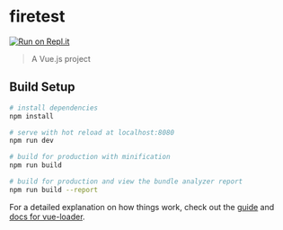 # firetest
[![Run on Repl.it](https://repl.it/badge/github/webdevmatics/firebase-vuejs)](https://repl.it/github/webdevmatics/firebase-vuejs)
> A Vue.js project

## Build Setup

``` bash
# install dependencies
npm install

# serve with hot reload at localhost:8080
npm run dev

# build for production with minification
npm run build

# build for production and view the bundle analyzer report
npm run build --report
```

For a detailed explanation on how things work, check out the [guide](http://vuejs-templates.github.io/webpack/) and [docs for vue-loader](http://vuejs.github.io/vue-loader).
